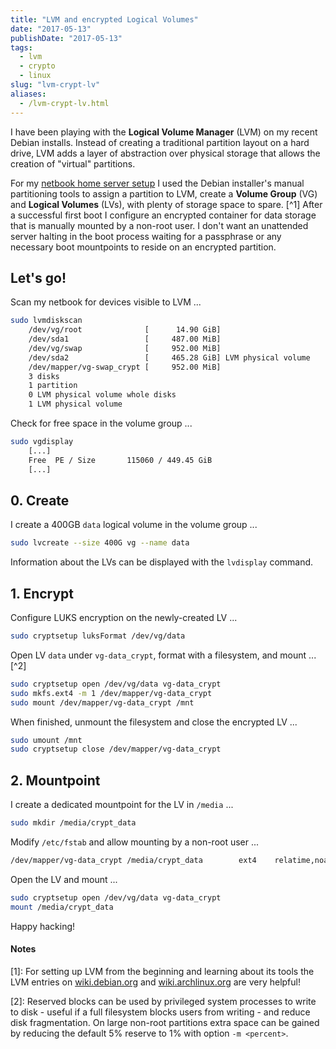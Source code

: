 ```yaml
---
title: "LVM and encrypted Logical Volumes"
date: "2017-05-13"
publishDate: "2017-05-13"
tags:
  - lvm
  - crypto
  - linux
slug: "lvm-crypt-lv"
aliases:
  - /lvm-crypt-lv.html
---
```


I have been playing with the **Logical Volume Manager** (LVM) on my recent Debian installs. Instead of creating a traditional partition layout on a hard drive, LVM adds a layer of abstraction over physical storage that allows the creation of "virtual" partitions. 

For my [netbook home server setup](http://www.circuidipity.com/laptop-home-server) I used the Debian installer's manual partitioning tools to assign a partition to LVM, create a **Volume Group** (VG) and **Logical Volumes** (LVs), with plenty of storage space to spare. [^1] After a successful first boot I configure an encrypted container for data storage that is manually mounted by a non-root user. I don't want an unattended server halting in the boot process waiting for a passphrase or any necessary boot mountpoints to reside on an encrypted partition.

## Let's go!

Scan my netbook for devices visible to LVM ... 

```bash
sudo lvmdiskscan
    /dev/vg/root              [      14.90 GiB]
    /dev/sda1                 [     487.00 MiB]
    /dev/vg/swap              [     952.00 MiB]
    /dev/sda2                 [     465.28 GiB] LVM physical volume
    /dev/mapper/vg-swap_crypt [     952.00 MiB]
    3 disks
    1 partition
    0 LVM physical volume whole disks
    1 LVM physical volume
```

Check for free space in the volume group ...

```bash
sudo vgdisplay
    [...]
    Free  PE / Size       115060 / 449.45 GiB
    [...]
```

## 0. Create

I create a 400GB `data` logical volume in the volume group ...

```bash
sudo lvcreate --size 400G vg --name data
```

Information about the LVs can be displayed with the `lvdisplay` command.

## 1. Encrypt

Configure LUKS encryption on the newly-created LV ...

```bash
sudo cryptsetup luksFormat /dev/vg/data
```

Open LV `data` under `vg-data_crypt`, format with a filesystem, and mount ... [^2]

```bash
sudo cryptsetup open /dev/vg/data vg-data_crypt
sudo mkfs.ext4 -m 1 /dev/mapper/vg-data_crypt
sudo mount /dev/mapper/vg-data_crypt /mnt
```

When finished, unmount the filesystem and close the encrypted LV ...

```bash
sudo umount /mnt
sudo cryptsetup close /dev/mapper/vg-data_crypt
```

## 2. Mountpoint

I create a dedicated mountpoint for the LV in `/media` ...

```bash
sudo mkdir /media/crypt_data
```

Modify `/etc/fstab` and allow mounting by a non-root user ...

```bash
/dev/mapper/vg-data_crypt /media/crypt_data        ext4    relatime,noauto,user       0       0
```

Open the LV and mount ...

```bash
sudo cryptsetup open /dev/vg/data vg-data_crypt
mount /media/crypt_data
```

Happy hacking!

#### Notes

[1]: For setting up LVM from the beginning and learning about its tools the LVM entries on [wiki.debian.org](https://wiki.debian.org/LVM) and [wiki.archlinux.org](https://wiki.archlinux.org/index.php/LVM) are very helpful!

[2]: Reserved blocks can be used by privileged system processes to write to disk - useful if a full filesystem blocks users from writing - and reduce disk fragmentation. On large non-root partitions extra space can be gained by reducing the default 5% reserve to 1% with option `-m <percent>`.

